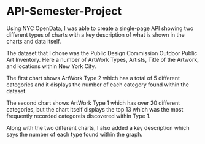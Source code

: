 # API-Semester-Project
Using NYC OpenData, I was able to create a single-page API showing two different types of charts with a key description of what is shown in the charts and data itself. 

The dataset that I chose was the Public Design Commission Outdoor Public Art Inventory. Here a number of ArtWork Types, Artists, Title of the Artwork, and locations within New York City. 

The first chart shows ArtWork Type 2 which has a total of 5 different categories and it displays the number of each category found within the dataset. 

The second chart shows ArtWork Type 1 which has over 20 different categories, but the chart itself displays the top 13 which was the most frequently recorded categoreis discovered within Type 1. 

Along with the two different charts, I also added a key description which says the number of each type found within the graph. 
